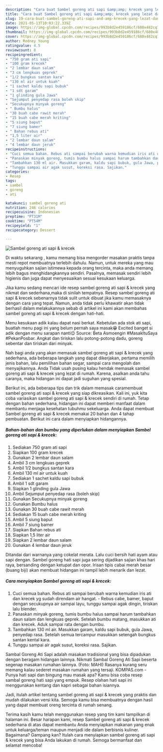 ```yaml
---
description: "Cara buat Sambel goreng ati sapi &amp;amp; krecek yang lezat dan Mudah Dibuat"
title: "Cara buat Sambel goreng ati sapi &amp;amp; krecek yang lezat dan Mudah Dibuat"
slug: 19-cara-buat-sambel-goreng-ati-sapi-and-amp-krecek-yang-lezat-dan-mudah-dibuat
date: 2021-05-13T10:03:22.339Z
image: https://img-global.cpcdn.com/recipes/993b8d2e459186cf/680x482cq70/sambel-goreng-ati-sapi-krecek-foto-resep-utama.jpg
thumbnail: https://img-global.cpcdn.com/recipes/993b8d2e459186cf/680x482cq70/sambel-goreng-ati-sapi-krecek-foto-resep-utama.jpg
cover: https://img-global.cpcdn.com/recipes/993b8d2e459186cf/680x482cq70/sambel-goreng-ati-sapi-krecek-foto-resep-utama.jpg
author: Rodney Young
ratingvalue: 4.5
reviewcount: 8
recipeingredient:
- "750 gram ati sapi"
- "100 gram krecek"
- "2 lembar daun salam"
- "3 cm lengkuas geprek"
- "1/2 bungkus santan kara"
- "130 ml air untuk kuah"
- "1 sachet kaldu sapi bubuk"
- "1 sdt garam"
- "1 glinding gula Jawa"
- "Sejumput penyedap rasa boleh skip"
- "Secukupnya minyak goreng"
- " Bumbu halus"
- "30 buah cabe rawit merah"
- "15 buah cabe merah kriting"
- "5 siung baput"
- "7 siung bamer"
- " Bahan rebus ati"
- "1,5 liter air"
- "2 lembar daun salam"
- "4 lembar daun jeruk"
recipeinstructions:
- "Cuci semua bahan. Rebus ati sampai berubah warna kemudian iris ati dan krecek yg sudah direndam air hangat. Rebus cabe, bamer, baput dengan secukupnya air sampai layu, tunggu sampai agak dingin, tiriskan lalu blender."
- "Panaskan minyak goreng, tumis bumbu halus sampai harum tambahkan daun salam dan lengkuas geprek. Setelah bumbu matang, masukkan ati dan krecek. Aduk sampai rata dengan bumbu."
- "Tambahkan 130 ml air. Masukkan garam, kaldu sapi bubuk, gula Jawa, penyedap rasa. Setelah semua tercampur masukkan setengah bungkus santan kental kara."
- "Tunggu sampai air agak susut, koreksi rasa. Sajikan."
categories:
- Resep
tags:
- sambel
- goreng
- ati

katakunci: sambel goreng ati 
nutrition: 246 calories
recipecuisine: Indonesian
preptime: "PT31M"
cooktime: "PT54M"
recipeyield: "1"
recipecategory: Dessert

---
```



![Sambel goreng ati sapi &amp; krecek](https://img-global.cpcdn.com/recipes/993b8d2e459186cf/680x482cq70/sambel-goreng-ati-sapi-krecek-foto-resep-utama.jpg)

Di waktu  sekarang , kamu memang bisa mengorder masakan praktis tanpa mesti repot membuatnya terlebih dahulu. Namun, untuk mereka yang mau menyuguhkan sajian istimewa kepada orang tercinta, maka anda memang lebih bagus menghidangkannya sendiri. Pasalnya, memasak sendiri lebih higienis dan juga dapat menyesuaikan sesuai kesukaan keluarga.

Jika kamu sedang mencari ide resep sambel goreng ati sapi &amp; krecek yang nikmat dan sederhana,maka di sinilah tempatnya. Resep sambel goreng ati sapi &amp; krecek  sebenarnya tidak sulit untuk dibuat jika kamu memasaknya dengan cara yang tepat. Namun, anda tidak perlu khawatir akan tidak berhasil dalam melakukannya 
sebab di artikel ini kami akan membahas sambel goreng ati sapi &amp; krecek dengan hati-hati.  

Menu kesukaan adik kalau dapat nasi berkat. Kebetulan ada stok ati sapi, buatlah menu pagi ini yang belum pernah saya masak😁 Excited banget si adik dengan menu sarapan nanti😉 Source: Beta Asmoengin #MasakItuSaya #PekanPosbar. Angkat dan tiriskan lalu potong-potong dadu, goreng sebentar dan tiriskan dari minyak.

Nah bagi anda yang akan memasak sambel goreng ati sapi &amp; krecek yang sederhana, ada beberapa langkah yang dapat dikerjakan, pertama memilih jenis bahan, lalu pemilihan bahan segar, sampai cara mengolah dan menyajikannya. Anda Tidak usah pusing kalau hendak memasak sambel goreng ati sapi &amp; krecek yang lezat di rumah. Karena, asalkan anda  tahu caranya, maka hidangan ini dapat jadi suguhan yang spesial.

Berikut ini, ada beberapa tips dan trik dalam memasak caramembuat sambel goreng ati sapi &amp; krecek yang siap dikreasikan. Kali ini, yuk kita coba variasikan sambel goreng ati sapi &amp; krecek sendiri di rumah. Tetap dengan bahan sederhana, hidangan ini dapat memberi manfaat dalam membantu menjaga kesehatan tubuhmu sekeluarga. Anda dapat membuat Sambel goreng ati sapi &amp; krecek memakai 20 bahan dan 4 tahap pembuatan. Berikut ini cara dalam menyiapkan hidangannya.

<!--inarticleads1-->

##### Bahan-bahan dan bumbu yang diperlukan dalam menyiapkan Sambel goreng ati sapi &amp; krecek:

1. Sediakan 750 gram ati sapi
1. Siapkan 100 gram krecek
1. Gunakan 2 lembar daun salam
1. Ambil 3 cm lengkuas geprek
1. Ambil 1/2 bungkus santan kara
1. Ambil 130 ml air untuk kuah
1. Sediakan 1 sachet kaldu sapi bubuk
1. Ambil 1 sdt garam
1. Siapkan 1 glinding gula Jawa
1. Ambil Sejumput penyedap rasa (boleh skip)
1. Gunakan Secukupnya minyak goreng
1. Gunakan  Bumbu halus
1. Gunakan 30 buah cabe rawit merah
1. Sediakan 15 buah cabe merah kriting
1. Ambil 5 siung baput
1. Ambil 7 siung bamer
1. Siapkan  Bahan rebus ati
1. Siapkan 1,5 liter air
1. Siapkan 2 lembar daun salam
1. Gunakan 4 lembar daun jeruk


Ditandai dari warnanya yang cokelat merata. Lalu cuci bersih hati ayam atau sapi dengan. Sambel goreng hati sapi juga sering dijadikan sajian khas hari raya, bersanding dengan ketupat dan opor. Irisan tipis cabai merah besar (buang biji) akan membuat hidangan ini tampil lebih menarik dan lezat. 

<!--inarticleads2-->

##### Cara menyiapkan Sambel goreng ati sapi &amp; krecek:

1. Cuci semua bahan. Rebus ati sampai berubah warna kemudian iris ati dan krecek yg sudah direndam air hangat. - Rebus cabe, bamer, baput dengan secukupnya air sampai layu, tunggu sampai agak dingin, tiriskan lalu blender.
1. Panaskan minyak goreng, tumis bumbu halus sampai harum tambahkan daun salam dan lengkuas geprek. Setelah bumbu matang, masukkan ati dan krecek. Aduk sampai rata dengan bumbu.
1. Tambahkan 130 ml air. Masukkan garam, kaldu sapi bubuk, gula Jawa, penyedap rasa. Setelah semua tercampur masukkan setengah bungkus santan kental kara.
1. Tunggu sampai air agak susut, koreksi rasa. Sajikan.


Sambal Goreng Ati Sapi adalah masakan tradisional yang bisa dipadukan dengan beragam hidangan lainnya. Nikmati Sambal Goreng Ati Sapi beserta segenap masakan rumahan lainnya. (Foto: MAHI) Rasanya kurang seru memang kalau sederet masakan rumahan yang tersaji. KOMPAS.com - Punya hati sapi dan bingung mau masak apa? Kamu bisa coba resep sambal goreng hati sapi yang empuk. Resep olahan hati sapi ini menggunakan kentang dan kapri sebagai bahan isiannya. 

Jadi, itulah artikel tentang  sambel goreng ati sapi &amp; krecek  yang praktis dan mudah dilakukan versi kita. Semoga kamu bisa membuatnya dengan hasil yang dapat membuat oreng tercinta di rumah senang. 

Terima kasih kamu telah menggunakan resep yang tim kami tampilkan di halaman ini. Besar harapan kami, resep  Sambel goreng ati sapi &amp; krecek sederhana di atas dapat membantu Anda menyiapkan makanan yang enak untuk keluarga/teman maupun menjadi ide dalam berbisnis kuliner. Bagaimana? Gampang kan? Itulah cara menyiapkan sambel goreng ati sapi &amp; krecek yang bisa Anda lakukan di rumah. Semoga bermanfaat dan selamat mencoba!


